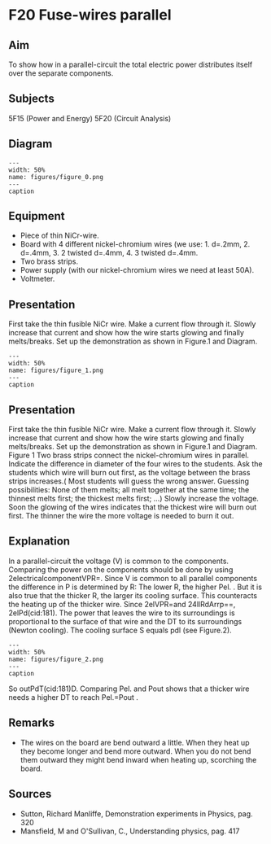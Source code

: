 # F20 Fuse-wires parallel 
    
  
## Aim   
 To show how in a parallel-circuit the total electric power distributes itself over the separate components.    
  
## Subjects   
 5F15 (Power and Energy) 5F20 (Circuit Analysis)   
  
## Diagram   
   
```{figure} figures/figure_0.png  
---  
width: 50%  
name: figures/figure_0.png  
---  
caption  
``` 
      
  
## Equipment   
 
 *  Piece of thin NiCr-wire. 
 *  Board with 4 different nickel-chromium wires (we use: 1. d=.2mm, 2. d=.4mm, 3. 2 twisted d=.4mm, 4. 3 twisted d=.4mm. 
 *  Two brass strips. 
 *  Power supply (with our nickel-chromium wires we need at least 50A). 
 *  Voltmeter.
     
  
## Presentation   
 First take the thin fusible NiCr wire. Make a current flow through it. Slowly increase that current and show how the wire starts glowing and finally melts/breaks. Set up the demonstration as shown in Figure.1 and Diagram.    
```{figure} figures/figure_1.png  
---  
width: 50%  
name: figures/figure_1.png  
---  
caption  
``` 
     
  
## Presentation   
 First take the thin fusible NiCr wire. Make a current flow through it. Slowly increase that current and show how the wire starts glowing and finally melts/breaks. Set up the demonstration as shown in Figure.1 and Diagram.   Figure 1   Two brass strips connect the nickel-chromium wires in parallel. Indicate the difference in diameter of the four wires to the students. Ask the students which wire will burn out first, as the voltage between the brass strips increases.( Most students will guess the wrong answer. Guessing possibilities: None of them melts; all melt together at the same time; the thinnest melts first; the thickest melts first; ...) Slowly increase the voltage. Soon the glowing of the wires indicates that the thickest wire will burn out first. The thinner the wire the more voltage is needed to burn it out.    
  
## Explanation   
 In a parallel-circuit the voltage (V) is common to the components. Comparing the power on the components should be done by using 2electricalcomponentVPR=. Since V is common to all parallel components the difference in P is determined by R: The lower R, the higher Pel. . But it is also true that the thicker R, the larger its cooling surface. This counteracts the heating up of the thicker wire. Since 2elVPR=and 24llRdArrp==, 2elPd(cid:181). The power that leaves the wire to its surroundings is proportional to the surface of that wire and the DT to its surroundings (Newton cooling). The cooling surface S equals pdl (see Figure.2).    
```{figure} figures/figure_2.png  
---  
width: 50%  
name: figures/figure_2.png  
---  
caption  
``` 
 So outPdT(cid:181)D. Comparing Pel. and Pout shows that a thicker wire needs a higher DT to reach Pel.=Pout .        
  
## Remarks   
 
 *  The wires on the board are bend outward a little. When they heat up they become longer and bend more outward. When you do not bend them outward they might bend inward when heating up, scorching the board.
    
  
## Sources   
 
 *  Sutton, Richard Manliffe, Demonstration experiments in Physics, pag. 320 
 *  Mansfield, M and O'Sullivan, C., Understanding physics, pag. 417
  
